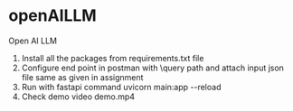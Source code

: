 # openAILLM
Open AI LLM 

1. Install all the packages from requirements.txt file
2. Configure end point in postman with \query path and attach input json file same as given in assignment
3. Run with fastapi command uvicorn main:app --reload 
4. Check demo video demo.mp4